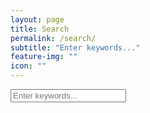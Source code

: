 ```yaml
---
layout: page
title: Search
permalink: /search/
subtitle: "Enter keywords..."
feature-img: ""
icon: ""
---
```


<!-- Html Elements for Search -->
<div id="search-container">
<input type="text" id="search-input" placeholder="Enter keywords...">
<ul id="results-container"></ul>
</div>

<!-- Script pointing to search.js -->
<script src="/search.js" type="text/javascript"></script>

<!-- Stylesheet pointing to search.scss -->
<link rel="stylesheet/scss" type="text/css" href="/search.scss"/>

<!-- CSS -->
<link rel="stylesheet" href="/assets/css/main.css">

<!-- Theme Mode-->
<script>
    const isAutoTheme = true;
    document.documentElement.setAttribute('data-theme', sessionStorage.getItem('theme'))
</script>

<!-- Main JS (navbar.js, katex_init.js and masonry_init.js)-->
<script defer src="/assets/js/main.min.js"></script>

<!-- KaTeX 0.15.2 -->
<script defer src="/assets/js/vendor/katex.min.js"></script>
<script defer src="/assets/js/vendor/auto-render.min.js" onload="renderMathInElement(document.body);"></script>

<!-- Mermaid 9.1.1 -->
<script defer src="/assets/js/vendor/mermaid.min.js" onload="mermaid.initialize({
  startOnLoad:true,
  theme: 'default',
});"></script>

<!-- Simple Jekyll Search 1.10.0 -->
<script src="/assets/js/vendor/simple-jekyll-search.min.js" type="text/javascript"></script>



<!-- Configuration -->
<script>
SimpleJekyllSearch({
  searchInput: document.getElementById('search-input'),
  resultsContainer: document.getElementById('results-container'),
  json: '/search.json'
})
</script>
